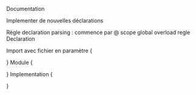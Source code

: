 Documentation

Implementer de nouvelles déclarations

Règle declaration parsing :
      commence par @
      scope global
      overload regle Declaration


Import avec fichier en paramètre
{

}
Module
{

}
Implementation
{

}